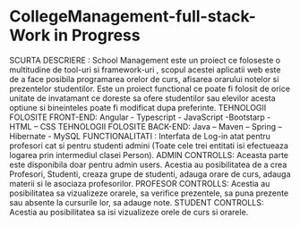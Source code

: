 # CollegeManagement-full-stack- Work in Progress
SCURTA DESCRIERE : School Management este un proiect ce foloseste o multitudine de tool-uri si framework-uri , scopul acestei aplicatii web este de a face posibila
programarea orelor de curs, afisarea orarului notelor si prezentelor studentilor. Este un proiect functional ce poate fi folosit de orice unitate de invatamant ce 
doreste sa ofere studentilor sau elevilor acesta optiune si bineinteles poate fi modificat dupa preferinte.
TEHNOLOGII FOLOSITE  FRONT-END: Angular - Typescript - JavaScript -Bootstarp -  HTML – CSS
TEHNOLOGII FOLOSITE  BACK-END: Java – Maven – Spring – Hibernate - MySQL
FUNCTIONALITATI : Interfata de Log-in atat pentru profesori cat si pentru studenti admini (Toate cele trei entitati isi efectueaza logarea prin intermediul clasei Person).
ADMIN CONTROLLS: Aceasta parte este disponibila doar pentru admin users. Acestia au posibilitatea de a crea Profesori, Studenti, creaza grupe de studenti, adauga orare de curs, 
adauga materii si le asociaza profesorilor.
PROFESOR CONTROLLS: Acestia au posibilitatea sa vizualizeze orarele, sa verifice prezentele, sa puna prezente sau absente la cursurile lor, sa adauge note.
STUDENT CONTROLLS: Acestia au posibilitatea sa isi vizualizeze orele de curs si orarele.

